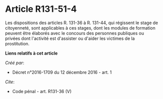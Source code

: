# Article R131-51-4

Les dispositions des articles R. 131-36 à R. 131-44, qui régissent le stage de citoyenneté, sont applicables à ces stages,
dont les modules de formation peuvent être élaborés avec le concours des personnes publiques ou privées dont l'activité est
d'assister ou d'aider les victimes de la prostitution.

**Liens relatifs à cet article**

_Créé par_:

  - Décret n°2016-1709 du 12 décembre 2016 - art. 1

_Cite_:

  - Code pénal - art. R131-36 (V)
